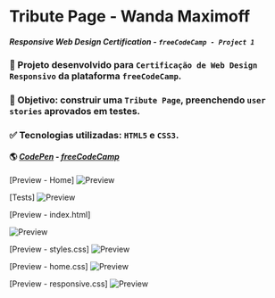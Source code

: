 # Tribute Page - Wanda Maximoff

#### _Responsive Web Design Certification - `freeCodeCamp - Project 1`_


### :rocket: Projeto desenvolvido para `Certificação de Web Design Responsivo` da plataforma `freeCodeCamp`.  

### :dart: Objetivo: construir uma `Tribute Page`, preenchendo `user stories` aprovados em testes. 

### :white_check_mark: Tecnologias utilizadas: `HTML5` e `CSS3`.



#### 🌎  *[CodePen](https://codepen.io/carlabruckmann/pen/VwmBrPO)* - *[freeCodeCamp](https://www.freecodecamp.org/carlabruckmann)* 

[Preview - Home]
![Preview](home.png)

[Tests]
![Preview](tests.png)

[Preview - index.html]

![Preview](preview-index.png)

[Preview - styles.css]
![Preview](preview-styles.png)

[Preview - home.css]
![Preview](preview-home.png)

[Preview - responsive.css]
![Preview](preview-responsive.png)